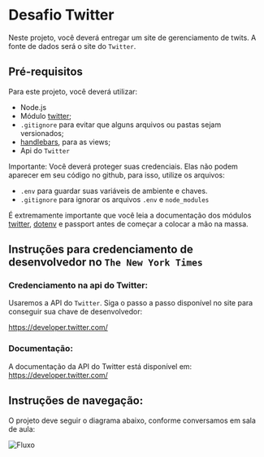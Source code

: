 # Desafio Twitter

Neste projeto, você deverá entregar um site de gerenciamento de twits. A fonte de dados será o site do `Twitter`.

## Pré-requisitos

Para este projeto, você deverá utilizar:

- Node.js
- Módulo [twitter](https://www.npmjs.com/package/twitter);
- `.gitignore` para evitar que alguns arquivos ou pastas sejam versionados; 
- [handlebars](https://handlebarsjs.com/), para as views;
- Api do `Twitter`

Importante: Você deverá proteger suas credenciais. Elas não podem aparecer em seu código no github, para isso, utilize os arquivos:

- `.env` para guardar suas variáveis de ambiente e chaves.
- `.gitignore` para ignorar os arquivos `.env` e `node_modules`

É extremamente importante que você leia a documentação dos módulos  [twitter](https://www.npmjs.com/package/twitter), [dotenv](https://www.npmjs.com/package/dotenv) e passport antes de começar a colocar a mão na massa.


## Instruções para credenciamento de desenvolvedor no `The New York Times`

### Credenciamento na api do Twitter:

Usaremos a API do `Twitter`. Siga o passo a passo disponível no site para conseguir sua chave de desenvolvedor:

https://developer.twitter.com/

### Documentação:
A documentação da API do Twitter está disponível em:
https://developer.twitter.com/


## Instruções de navegação:

O projeto deve seguir o diagrama abaixo, conforme conversamos em sala de aula:

![Fluxo](https://github.com/ironhack-web-pt-sao-paulo-fev-2019/desafio-twitter/blob/master/doc/images/diagrama-twitter.png)
